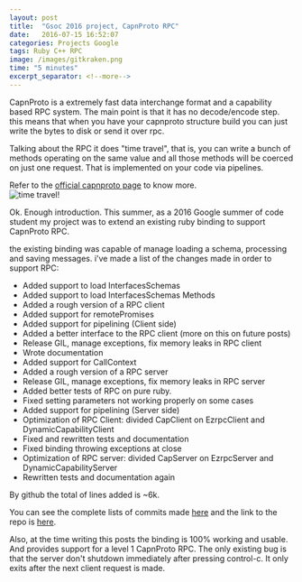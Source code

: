 ```yaml
---
layout: post
title:  "Gsoc 2016 project, CapnProto RPC"
date:   2016-07-15 16:52:07
categories: Projects Google
tags: Ruby C++ RPC
image: /images/gitkraken.png
time: "5 minutes"
excerpt_separator: <!--more-->
---
```


CapnProto is a extremely fast data interchange format and a capability based RPC
system. The main point is that it has no decode/encode step.  
this means that when you have your capnproto structure build you can just write the bytes to
disk or send it over rpc.


Talking about the RPC it does "time travel", that is, you can write a bunch of methods
operating on the same value and all those methods will be coerced on just one request.
That is implemented on your code via pipelines.  
<!--more-->
Refer to the [official capnproto page][capnprotoPage] to know more.  
![time travel!][ttravel]  


Ok. Enough introduction. This summer, as a 2016 Google summer of code student my project was to extend
an existing ruby binding to support CapnProto RPC.  

the existing binding was capable of manage loading a schema, processing and saving messages.
i've made a list of the changes made in order to support RPC:


- Added support to load InterfacesSchemas
- Added support to load InterfacesSchemas Methods
- Added a rough version of a RPC client
- Added support for remotePromises
- Added support for pipelining (Client side)
- Added a better interface to the RPC client (more on this on future posts)
- Release GIL, manage exceptions, fix memory leaks in RPC client
- Wrote documentation
- Added support for CallContext
- Added a rough version of a RPC server
- Release GIL, manage exceptions, fix memory leaks in RPC server
- Added better tests of RPC on pure ruby.
- Fixed setting parameters not working properly on some cases
- Added support for pipelining (Server side)
- Optimization of RPC Client: divided CapClient on EzrpcClient and DynamicCapabilityClient
- Fixed and rewritten tests and documentation  
- Fixed binding throwing exceptions at close
- Optimization of RPC server: divided CapServer on EzrpcServer and DynamicCapabilityServer
- Rewritten tests and documentation again

By github the total of lines added is ~6k.

You can see the complete lists of commits made [here][linkCommits] and the link to
the repo is [here][linkBinding].


Also, at the time writing this posts the binding is 100% working and usable.
And provides support for a level 1 CapnProto RPC.
The only existing bug is that the server don't shutdown immediately after pressing control-c.
It only exits after the next client request is made.


[ttravel]: https://capnproto.org/images/time-travel.png
[linkBinding]: https://github.com/nemoNoboru/capnp-ruby
[linkCommits]: https://github.com/nemoNoboru/capnp-ruby/commits/master?author=nemoNoboru
[capnprotoPage]: https://capnproto.org/

